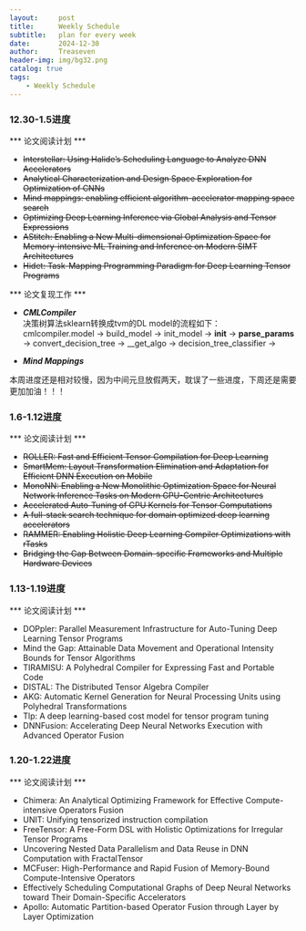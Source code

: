 ```yaml
---
layout:     post
title:      Weekly Schedule
subtitle:   plan for every week
date:       2024-12-30
author:     Treaseven
header-img: img/bg32.png
catalog: true
tags:
    - Weekly Schedule
---
```



### 12.30-1.5进度
*** 论文阅读计划 ***
- ~~Interstellar: Using Halide’s Scheduling Language to Analyze DNN Accelerators~~
- ~~Analytical Characterization and Design Space Exploration for Optimization of CNNs~~
- ~~Mind mappings: enabling efficient algorithm-accelerator mapping space search~~
- ~~Optimizing Deep Learning Inference via Global Analysis and Tensor Expressions~~
- ~~AStitch: Enabling a New Multi-dimensional Optimization Space for Memory-intensive ML Training and Inference on Modern SIMT Architectures~~
- ~~Hidet: Task-Mapping Programming Paradigm for Deep Learning Tensor Programs~~


*** 论文复现工作 ***

- ***CMLCompiler***<br>
决策树算法sklearn转换成tvm的DL model的流程如下：<br>
cmlcompiler.model &rightarrow; build_model &rightarrow; init_model &rightarrow; __init__ &rightarrow; __parse_params__ &rightarrow; convert_decision_tree &rightarrow; __get_algo &rightarrow; decision_tree_classifier &rightarrow;

- ***Mind Mappings***<br>

本周进度还是相对较慢，因为中间元旦放假两天，耽误了一些进度，下周还是需要更加加油！！！

### 1.6-1.12进度
*** 论文阅读计划 ***
- ~~ROLLER: Fast and Efficient Tensor Compilation for Deep Learning~~
- ~~SmartMem: Layout Transformation Elimination and Adaptation for Efficient DNN Execution on Mobile~~
- ~~MonoNN: Enabling a New Monolithic Optimization Space for Neural Network Inference Tasks on Modern GPU-Centric Architectures~~
- ~~Accelerated Auto-Tuning of GPU Kernels for Tensor Computations~~
- ~~A full-stack search technique for domain optimized deep learning accelerators~~
- ~~RAMMER: Enabling Holistic Deep Learning Compiler Optimizations with rTasks~~
- ~~Bridging the Gap Between Domain-specific Frameworks and Multiple Hardware Devices~~ 



### 1.13-1.19进度
*** 论文阅读计划 ***
- DOPpler: Parallel Measurement Infrastructure for Auto-Tuning Deep Learning Tensor Programs
- Mind the Gap: Attainable Data Movement and Operational Intensity Bounds for Tensor Algorithms
- TIRAMISU: A Polyhedral Compiler for Expressing Fast and Portable Code 
- DISTAL: The Distributed Tensor Algebra Compiler
- AKG: Automatic Kernel Generation for Neural Processing Units using Polyhedral Transformations
- Tlp: A deep learning-based cost model for tensor program tuning
- DNNFusion: Accelerating Deep Neural Networks Execution with Advanced Operator Fusion


### 1.20-1.22进度
*** 论文阅读计划 ***
- Chimera: An Analytical Optimizing Framework for Effective Compute-intensive Operators Fusion 
- UNIT: Unifying tensorized instruction compilation 
- FreeTensor: A Free-Form DSL with Holistic Optimizations for Irregular Tensor Programs
- Uncovering Nested Data Parallelism and Data Reuse in DNN Computation with FractalTensor
- MCFuser: High-Performance and Rapid Fusion of Memory-Bound Compute-Intensive Operators
- Effectively Scheduling Computational Graphs of Deep Neural Networks toward Their Domain-Specific Accelerators
- Apollo: Automatic Partition-based Operator Fusion through Layer by Layer Optimization
